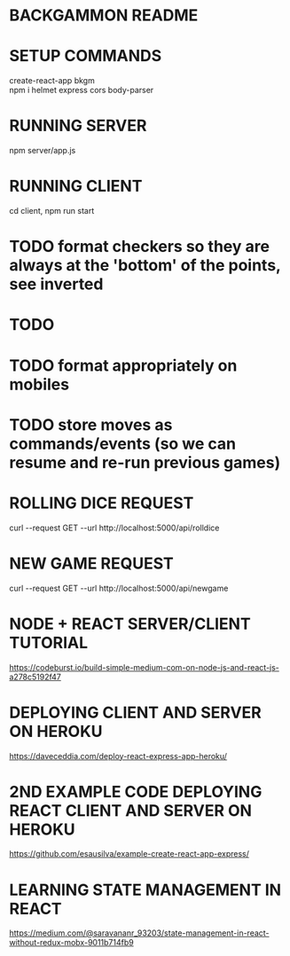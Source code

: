 # BACKGAMMON README

# SETUP COMMANDS
create-react-app bkgm  
npm i helmet express cors body-parser

# RUNNING SERVER
npm server/app.js

# RUNNING CLIENT
cd client, npm run start

# TODO format checkers so they are always at the 'bottom' of the points, see inverted
# TODO 
# TODO format appropriately on mobiles
# TODO store moves as commands/events (so we can resume and re-run previous games)
 
# ROLLING DICE REQUEST
curl --request GET --url http://localhost:5000/api/rolldice

# NEW GAME REQUEST
curl --request GET --url http://localhost:5000/api/newgame

# NODE + REACT SERVER/CLIENT TUTORIAL
https://codeburst.io/build-simple-medium-com-on-node-js-and-react-js-a278c5192f47

# DEPLOYING CLIENT AND SERVER ON HEROKU
https://daveceddia.com/deploy-react-express-app-heroku/

# 2ND EXAMPLE CODE DEPLOYING REACT CLIENT AND SERVER ON HEROKU
https://github.com/esausilva/example-create-react-app-express/

# LEARNING STATE MANAGEMENT IN REACT 
https://medium.com/@saravananr_93203/state-management-in-react-without-redux-mobx-9011b714fb9
